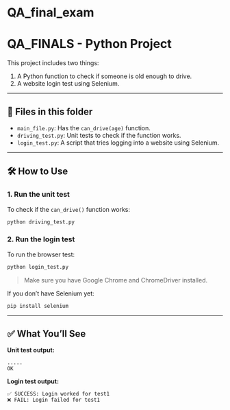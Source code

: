 # QA_final_exam


# QA_FINALS - Python Project

This project includes two things:
1. A Python function to check if someone is old enough to drive.
2. A website login test using Selenium.

---

## 🧾 Files in this folder

- `main_file.py`: Has the `can_drive(age)` function.
- `driving_test.py`: Unit tests to check if the function works.
- `login_test.py`: A script that tries logging into a website using Selenium.

---

## 🛠️ How to Use

### 1. Run the unit test
To check if the `can_drive()` function works:
```bash
python driving_test.py
```

### 2. Run the login test
To run the browser test:
```bash
python login_test.py
```

> Make sure you have Google Chrome and ChromeDriver installed.

If you don’t have Selenium yet:
```bash
pip install selenium
```

---

## ✅ What You’ll See

**Unit test output:**
```
.....
OK
```

**Login test output:**
```
✅ SUCCESS: Login worked for test1
❌ FAIL: Login failed for test1
```
